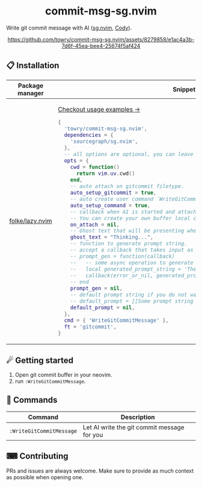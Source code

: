 <p align="center">
  <h1 align="center">commit-msg-sg.nvim</h2>
</p>

Write git commit message with AI ([sg.nvim](https://github.com/sourcegraph/sg.nvim), [Cody](https://sourcegraph.com/cody)).

<div align="center">

https://github.com/towry/commit-msg-sg.nvim/assets/8279858/e1ac4a3b-7d6f-45ea-bee4-25674f5af424

</div>

## 📋 Installation

<div align="center">
<table>
<thead>
<tr>
<th>Package manager</th>
<th>
Snippet
</th>
</tr>
</thead>
<tbody>
<tr>
<td>

[folke/lazy.nvim](https://github.com/folke/lazy.nvim)

</td>
<td>

[Checkout usage
examples ->](https://github.com/search?q=commit-msg-sg+CommitMsgSg+language%3ALua+-repo%3Atowry%2Fcommit-msg-sg.nvim&type=code)

```lua
{
  'towry/commit-msg-sg.nvim',
  dependencies = {
    'sourcegraph/sg.nvim',
  },
  -- all options are optional, you can leave it as empty table `{}`.
  opts = {
    cwd = function()
      return vim.uv.cwd()
    end,
    -- auto attach on gitcommit filetype.
    auto_setup_gitcommit = true,
    -- auto create user command `WriteGitCommitMessage`.
    auto_setup_command = true,
    -- callback when AI is started and attached to current buffer. (client, bufnr)
    -- You can create your own buffer local commands or keymaps in this callback.
    on_attach = nil,
    -- Ghost text that will be presenting when AI is working.
    ghost_text = "Thinking...",
    -- function to generate prompt string.
    -- accept a callback that takes input as prompt string.
    -- prompt_gen = function(callback)
    --   -- some async operation to generate prompt.
    --   local generated_prompt_string = 'The prompt string ...'
    --   callback(error_or_nil, generated_prompt_string)
    -- end
    prompt_gen = nil,
    -- default prompt string if you do not want to use prompt_gen.
    -- default_prompt = [[Some prompt string ... The diff content is: %s]]
    default_prompt = nil,
  },
  cmd = { 'WriteGitCommitMessage' },
  ft = 'gitcommit',
}
```

</td>
</tr>
</tbody>
</table>
</div>

## ☄ Getting started

1. Open git commit buffer in your neovim.
2. run `:WriteGitCommitMessage`.

## 🧰 Commands

| Command                  | Description                                 |
| ------------------------ | ------------------------------------------- |
| `:WriteGitCommitMessage` | Let AI write the git commit message for you |

## ⌨ Contributing

PRs and issues are always welcome. Make sure to provide as much context as possible when opening one.
